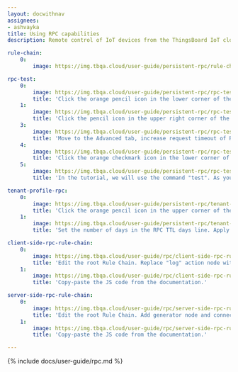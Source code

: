 ```yaml
---
layout: docwithnav
assignees:
- ashvayka
title: Using RPC capabilities
description: Remote control of IoT devices from the ThingsBoard IoT cloud using RPC feature

rule-chain:
    0:
        image: https://img.tbqa.cloud/user-guide/persistent-rpc/rule-chain-ce.png

rpc-test:
    0:
        image: https://img.tbqa.cloud/user-guide/persistent-rpc/rpc-test-ce.png
        title: 'Click the orange pencil icon in the lower corner of the screen to enter dashboard edit mode.'
    1:
        image: https://img.tbqa.cloud/user-guide/persistent-rpc/rpc-test-1-ce.png
        title: 'Click the pencil icon in the upper right corner of the RPC debug terminal to enter widget edit mode.'
    3:
        image: https://img.tbqa.cloud/user-guide/persistent-rpc/rpc-test-2-ce.png
        title: 'Move to the Advanced tab, increase request timeout of RPC and check the box "RPC request persistent" to enable it. Click the orange checkmark icon in the upper corner of the window to apply the changes.'
    4:
        image: https://img.tbqa.cloud/user-guide/persistent-rpc/rpc-test-3-ce.png
        title: 'Click the orange checkmark icon in the lower corner of the screen to save all applied changes.'
    5:
        image: https://img.tbqa.cloud/user-guide/persistent-rpc/rpc-test-4-ce.png
        title: 'In the tutorial, we will use the command "test". As you can see, the response contains RPC ID.'

tenant-profile-rpc:
    0:
        image: https://img.tbqa.cloud/user-guide/persistent-rpc/tenant-rpc-ce.png
        title: 'Click the orange pencil icon in the upper corner of the screen to enter dashboard edit mode.'
    1:
        image: https://img.tbqa.cloud/user-guide/persistent-rpc/tenant-rpc-1-ce.png
        title: 'Set the number of days in the RPC TTL days line. Apply changes by clicking the orange checkmark icon in the upper right corner of the page.'

client-side-rpc-rule-chain:
    0:
        image: https://img.tbqa.cloud/user-guide/rpc/client-side-rpc-rule-chain-pe-1.png
        title: 'Edit the root Rule Chain. Replace "log" action node with the "script" transformation node. Add "rpc call reply" action node with the default configuration.'
    1:
        image: https://img.tbqa.cloud/user-guide/rpc/client-side-rpc-rule-chain-pe-2.png
        title: 'Copy-paste the JS code from the documentation.'

server-side-rpc-rule-chain:
    0:
        image: https://img.tbqa.cloud/user-guide/rpc/server-side-rpc-rule-chain-pe-1.png
        title: 'Edit the root Rule Chain. Add generator node and connect it to the "rpc call request" rule node.'
    1:
        image: https://img.tbqa.cloud/user-guide/rpc/server-side-rpc-rule-chain-pe-2.png
        title: 'Copy-paste the JS code from the documentation.'

---
```


{% include docs/user-guide/rpc.md %}